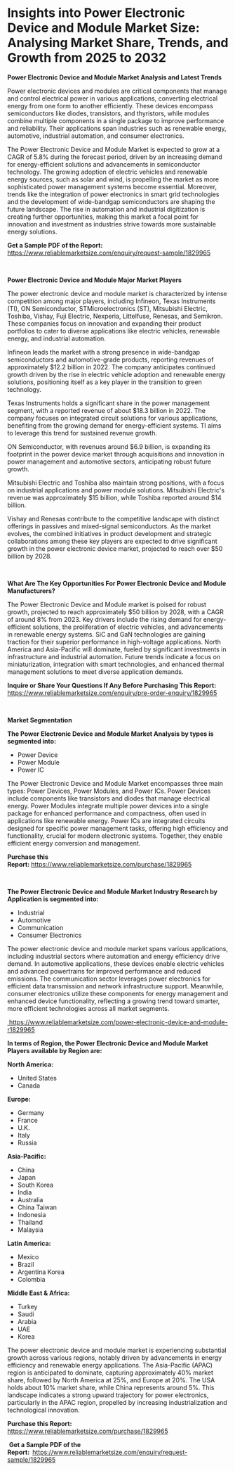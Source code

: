 <p><h1>Insights into Power Electronic Device and Module Market Size: Analysing Market Share, Trends, and Growth from 2025 to 2032</h1></p><p><strong>Power Electronic Device and Module Market Analysis and Latest Trends</strong></p>
<p><p>Power electronic devices and modules are critical components that manage and control electrical power in various applications, converting electrical energy from one form to another efficiently. These devices encompass semiconductors like diodes, transistors, and thyristors, while modules combine multiple components in a single package to improve performance and reliability. Their applications span industries such as renewable energy, automotive, industrial automation, and consumer electronics.</p><p>The Power Electronic Device and Module Market is expected to grow at a CAGR of 5.8% during the forecast period, driven by an increasing demand for energy-efficient solutions and advancements in semiconductor technology. The growing adoption of electric vehicles and renewable energy sources, such as solar and wind, is propelling the market as more sophisticated power management systems become essential. Moreover, trends like the integration of power electronics in smart grid technologies and the development of wide-bandgap semiconductors are shaping the future landscape. The rise in automation and industrial digitization is creating further opportunities, making this market a focal point for innovation and investment as industries strive towards more sustainable energy solutions.</p></p>
<p><strong>Get a Sample PDF of the Report:&nbsp;</strong> <a href="https://www.reliablemarketsize.com/enquiry/request-sample/1829965?utm_campaign=1885&utm_medium=2&utm_source=Github&utm_content=ia&utm_term=15042025&utm_id=power-electronic-device-and-module">https://www.reliablemarketsize.com/enquiry/request-sample/1829965</a></p>
<p>&nbsp;</p>
<p><strong>Power Electronic Device and Module Major Market Players</strong></p>
<p><p>The power electronic device and module market is characterized by intense competition among major players, including Infineon, Texas Instruments (TI), ON Semiconductor, STMicroelectronics (ST), Mitsubishi Electric, Toshiba, Vishay, Fuji Electric, Nexperia, Littelfuse, Renesas, and Semikron. These companies focus on innovation and expanding their product portfolios to cater to diverse applications like electric vehicles, renewable energy, and industrial automation.</p><p>Infineon leads the market with a strong presence in wide-bandgap semiconductors and automotive-grade products, reporting revenues of approximately $12.2 billion in 2022. The company anticipates continued growth driven by the rise in electric vehicle adoption and renewable energy solutions, positioning itself as a key player in the transition to green technology.</p><p>Texas Instruments holds a significant share in the power management segment, with a reported revenue of about $18.3 billion in 2022. The company focuses on integrated circuit solutions for various applications, benefiting from the growing demand for energy-efficient systems. TI aims to leverage this trend for sustained revenue growth.</p><p>ON Semiconductor, with revenues around $6.9 billion, is expanding its footprint in the power device market through acquisitions and innovation in power management and automotive sectors, anticipating robust future growth. </p><p>Mitsubishi Electric and Toshiba also maintain strong positions, with a focus on industrial applications and power module solutions. Mitsubishi Electric's revenue was approximately $15 billion, while Toshiba reported around $14 billion.</p><p>Vishay and Renesas contribute to the competitive landscape with distinct offerings in passives and mixed-signal semiconductors. As the market evolves, the combined initiatives in product development and strategic collaborations among these key players are expected to drive significant growth in the power electronic device market, projected to reach over $50 billion by 2028.</p></p>
<p>&nbsp;</p>
<p><strong>What Are The Key Opportunities For Power Electronic Device and Module Manufacturers?</strong></p>
<p><p>The Power Electronic Device and Module market is poised for robust growth, projected to reach approximately $50 billion by 2028, with a CAGR of around 8% from 2023. Key drivers include the rising demand for energy-efficient solutions, the proliferation of electric vehicles, and advancements in renewable energy systems. SiC and GaN technologies are gaining traction for their superior performance in high-voltage applications. North America and Asia-Pacific will dominate, fueled by significant investments in infrastructure and industrial automation. Future trends indicate a focus on miniaturization, integration with smart technologies, and enhanced thermal management solutions to meet diverse application demands.</p></p>
<p><strong>Inquire or Share Your Questions If Any Before Purchasing This Report:</strong> <a href="https://www.reliablemarketsize.com/enquiry/pre-order-enquiry/1829965?utm_campaign=1885&utm_medium=2&utm_source=Github&utm_content=ia&utm_term=15042025&utm_id=power-electronic-device-and-module">https://www.reliablemarketsize.com/enquiry/pre-order-enquiry/1829965</a></p>
<p>&nbsp;</p>
<p><strong>Market Segmentation</strong></p>
<p><strong>The Power Electronic Device and Module Market Analysis by types is segmented into:</strong></p>
<p><ul><li>Power Device</li><li>Power Module</li><li>Power IC</li></ul></p>
<p><p>The Power Electronic Device and Module Market encompasses three main types: Power Devices, Power Modules, and Power ICs. Power Devices include components like transistors and diodes that manage electrical energy. Power Modules integrate multiple power devices into a single package for enhanced performance and compactness, often used in applications like renewable energy. Power ICs are integrated circuits designed for specific power management tasks, offering high efficiency and functionality, crucial for modern electronic systems. Together, they enable efficient energy conversion and management.</p></p>
<p><strong>Purchase this Report:&nbsp;</strong><a href="https://www.reliablemarketsize.com/purchase/1829965?utm_campaign=1885&utm_medium=2&utm_source=Github&utm_content=ia&utm_term=15042025&utm_id=power-electronic-device-and-module">https://www.reliablemarketsize.com/purchase/1829965</a></p>
<p>&nbsp;</p>
<p><strong>The Power Electronic Device and Module Market Industry Research by Application is segmented into:</strong></p>
<p><ul><li>Industrial</li><li>Automotive</li><li>Communication</li><li>Consumer Electronics</li></ul></p>
<p><p>The power electronic device and module market spans various applications, including industrial sectors where automation and energy efficiency drive demand. In automotive applications, these devices enable electric vehicles and advanced powertrains for improved performance and reduced emissions. The communication sector leverages power electronics for efficient data transmission and network infrastructure support. Meanwhile, consumer electronics utilize these components for energy management and enhanced device functionality, reflecting a growing trend toward smarter, more efficient technologies across all market segments.</p></p>
<p><a href="https://www.reliablemarketsize.com/power-electronic-device-and-module-r1829965?utm_campaign=1885&utm_medium=2&utm_source=Github&utm_content=ia&utm_term=15042025&utm_id=power-electronic-device-and-module">&nbsp;https://www.reliablemarketsize.com/power-electronic-device-and-module-r1829965</a></p>
<p><strong>In terms of Region, the Power Electronic Device and Module Market Players available by Region are:</strong></p>
<p>
    <p> <strong> North America: </strong>
        <ul>
            <li>United States</li>
            <li>Canada</li>
        </ul>
        </p> 
    <p> <strong> Europe: </strong>
        <ul>
            <li>Germany</li>
            <li>France</li>
            <li>U.K.</li>
            <li>Italy</li>
            <li>Russia</li>
        </ul>
        </p> 
    <p> <strong> Asia-Pacific: </strong>
        <ul>
            <li>China</li>
            <li>Japan</li>
            <li>South Korea</li>
            <li>India</li>
            <li>Australia</li>
            <li>China Taiwan</li>
            <li>Indonesia</li>
            <li>Thailand</li>
            <li>Malaysia</li>
        </ul>
        </p> 
    <p> <strong> Latin America: </strong>
        <ul>
            <li>Mexico</li>
            <li>Brazil</li>
            <li>Argentina Korea</li>
            <li>Colombia</li>
        </ul>
        </p> 
    <p> <strong> Middle East & Africa: </strong>
        <ul>
            <li>Turkey</li>
            <li>Saudi</li>
            <li>Arabia</li>
            <li>UAE</li>
            <li>Korea</li>
        </ul>
    </p>
    </p>
<p><p>The power electronic device and module market is experiencing substantial growth across various regions, notably driven by advancements in energy efficiency and renewable energy applications. The Asia-Pacific (APAC) region is anticipated to dominate, capturing approximately 40% market share, followed by North America at 25%, and Europe at 20%. The USA holds about 10% market share, while China represents around 5%. This landscape indicates a strong upward trajectory for power electronics, particularly in the APAC region, propelled by increasing industrialization and technological innovation.</p></p>
<p><strong>Purchase this Report: </strong><a href="https://www.reliablemarketsize.com/purchase/1829965?utm_campaign=1885&utm_medium=2&utm_source=Github&utm_content=ia&utm_term=15042025&utm_id=power-electronic-device-and-module">https://www.reliablemarketsize.com/purchase/1829965</a></p>
<p>&nbsp;<strong>Get a Sample PDF of the Report:&nbsp;&nbsp;</strong><a href="https://www.reliablemarketsize.com/enquiry/request-sample/1829965?utm_campaign=1885&utm_medium=2&utm_source=Github&utm_content=ia&utm_term=15042025&utm_id=power-electronic-device-and-module">https://www.reliablemarketsize.com/enquiry/request-sample/1829965</a></p>
<p><strong></strong></p>
<p><p></p><p></p><p></p></p>
